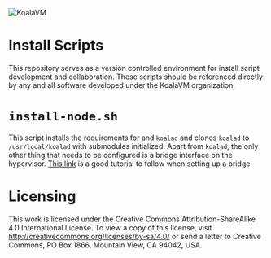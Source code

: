 ![KoalaVM](http://dpr.clayfreeman.com/1kRYJ+ "KoalaVM")

Install Scripts
===============

This repository serves as a version controlled environment for install script
development and collaboration.  These scripts should be referenced directly by
any and all software developed under the KoalaVM organization.

`install-node.sh`
=================

This script installs the requirements for and `koalad` and clones `koalad` to
`/usr/local/koalad` with submodules initialized.  Apart from `koalad`, the only
other thing that needs to be configured is a bridge interface on the hypervisor.
[This link](https://help.ubuntu.com/community/KVM/Networking#Bridged_Networking)
is a good tutorial to follow when setting up a bridge.

Licensing
=========

This work is licensed under the Creative Commons Attribution-ShareAlike 4.0
International License. To view a copy of this license, visit
http://creativecommons.org/licenses/by-sa/4.0/ or send a letter to Creative
Commons, PO Box 1866, Mountain View, CA 94042, USA.
